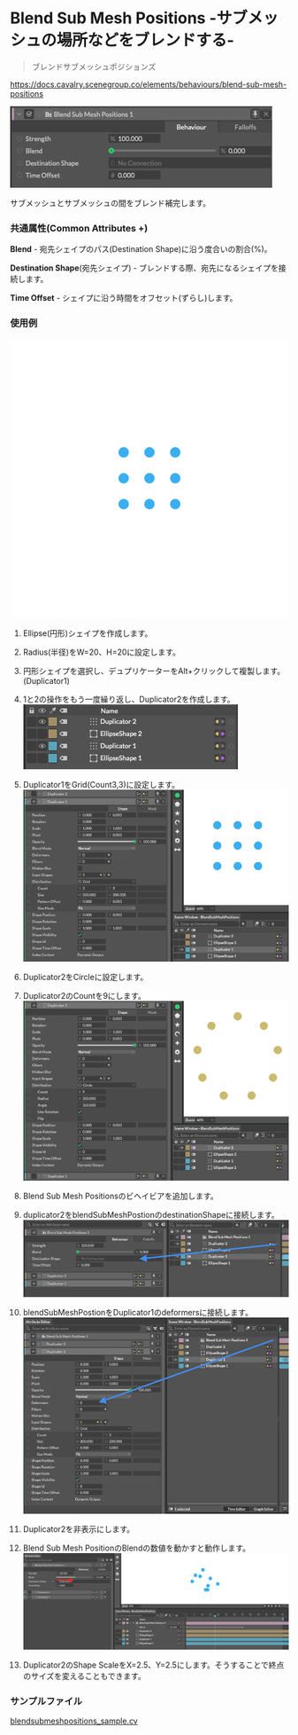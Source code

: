 # Blend Sub Mesh Positions -サブメッシュの場所などをブレンドする-

> ブレンドサブメッシュポジションズ

https://docs.cavalry.scenegroup.co/elements/behaviours/blend-sub-mesh-positions

![blendsubmeshpositions01](blendsubmeshpositions.assets/blendsubmeshpositions01.png)

サブメッシュとサブメッシュの間をブレンド補完します。

### 共通属性(Common Attributes +)

**Blend** - 宛先シェイプのパス(Destination Shape)に沿う度合いの割合(%)。

**Destination Shape**(宛先シェイプ) - ブレンドする際、宛先になるシェイプを接続します。

**Time Offset** - シェイプに沿う時間をオフセット(ずらし)します。

### 使用例

![blendsubmeshpositions08](blendsubmeshpositions.assets/blendsubmeshpositions08.gif)

1. Ellipse(円形)シェイプを作成します。
2. Radius(半径)をW=20、H=20に設定します。
3. 円形シェイプを選択し、デュプリケーターをAlt+クリックして複製します。(Duplicator1)
4. 1と2の操作をもう一度繰り返し、Duplicator2を作成します。
   ![blendsubmeshpositions02](blendsubmeshpositions.assets/blendsubmeshpositions02.png)
5. Duplicator1をGrid(Count3,3)に設定します。
   ![blendsubmeshpositions03](blendsubmeshpositions.assets/blendsubmeshpositions03.png)
6. Duplicator2をCircleに設定します。
7. Duplicator2のCountを9にします。
   ![blendsubmeshpositions04](blendsubmeshpositions.assets/blendsubmeshpositions04.png)
8.  Blend Sub Mesh Positionsのビヘイビアを追加します。
9. duplicator2をblendSubMeshPostionのdestinationShapeに接続します。
   ![blendsubmeshpositions05](blendsubmeshpositions.assets/blendsubmeshpositions05.png)
10. blendSubMeshPostionをDuplicator1のdeformersに接続します。
    ![blendsubmeshpositions06](blendsubmeshpositions.assets/blendsubmeshpositions06.png)
11. Duplicator2を非表示にします。
12. Blend Sub Mesh PositionのBlendの数値を動かすと動作します。
    ![blendsubmeshpositions07](blendsubmeshpositions.assets/blendsubmeshpositions07.png)

13. Duplicator2のShape ScaleをX=2.5、Y=2.5にします。そうすることで終点のサイズを変えることもできます。

### サンプルファイル

 [blendsubmeshpositions_sample.cv](blendsubmeshpositions.assets/blendsubmeshpositions_sample.cv) 